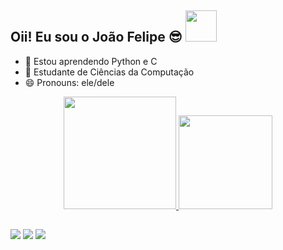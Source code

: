 ## Oii! Eu sou o João Felipe 😎 <img src="https://media3.giphy.com/media/f4DmXx6APMvCWkvx9t/200w.webp?cid=ecf05e47pb6uaa0n480yf1r3nrtnghik2ibcwerfi85k0dk7&rid=200w.webp&ct=s" width="50">

- 🌱 Estou aprendendo Python e C
- 📓 Estudante de Ciências da Computação
- 😄 Pronouns: ele/dele

<div align="center">
  <a href="https://github.com/jfkarurosu">
  <img height="180em" src="https://github-readme-stats.vercel.app/api?username=jfkarurosu&show_icons=true&theme=merko&include_all_commits=true&count_private=true"/>
  <img height="150em" src="https://github-readme-stats.vercel.app/api/top-langs/?username=jfkarurosu&layout=compact&langs_count=7&theme=merko"/>
</div>

##

<div>
  <a href="https://instagram.com/jfkarurosu" target="_blank"><img src="https://img.shields.io/badge/-Instagram-%23E4405F?style=for-the-badge&logo=instagram&logoColor=white" target="_blank"></a>
<!-- <a href="https://discord.gg/wagxzStdcR" target="_blank"><img src="https://img.shields.io/badge/Discord-7289DA?style=for-the-badge&logo=discord&logoColor=white" target="_blank"></a> -->
  <a href = "mailto:joaofelipecrodrigues@gmail.com"><img src="https://img.shields.io/badge/-Gmail-%23333?style=for-the-badge&logo=gmail&logoColor=white" target="_blank"></a>
  <a href="https://www.linkedin.com/in/jfcarlos/" target="_blank"><img src="https://img.shields.io/badge/-LinkedIn-%230077B5?style=for-the-badge&logo=linkedin&logoColor=white" target="_blank"></a>
</div>

